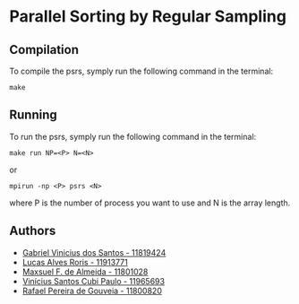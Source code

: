 # Parallel Sorting by Regular Sampling

## Compilation

To compile the psrs, symply run the following command in the terminal:

```
make
```

## Running

To run the psrs, symply run the following command in the terminal:

```
make run NP=<P> N=<N>
```

or

```
mpirun -np <P> psrs <N>
```

where P is the number of process you want to use and N is the array length.

## Authors

- [Gabriel Vinicius dos Santos - 11819424](https://github.com/GVS2001)
- [Lucas Alves Roris - 11913771](https://github.com/LucasRorisCube)
- [Maxsuel F. de Almeida - 11801028](https://github.com/maxsuel-fa)
- [Vinícius Santos Cubi Paulo - 11965693](https://github.com/viniciuscubi)
- [Rafael Pereira de Gouveia - 11800820](https://github.com/rafael-p-gouveia)
